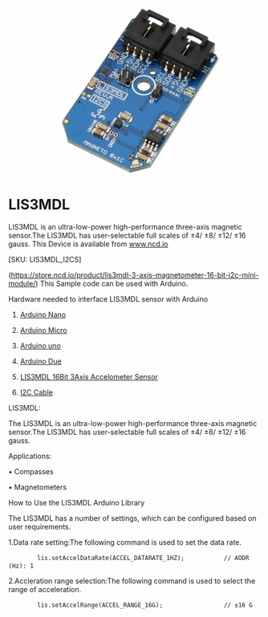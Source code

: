 
[![LIS3MDL](LIS3MDL_I2C.png)](https://store.ncd.io/product/lis3mdl-3-axis-magnetometer-16-bit-i2c-mini-module/)

# LIS3MDL

LIS3MDL is an ultra-low-power high-performance three-axis magnetic sensor.The LIS3MDL has user-selectable full scales of ±4/ ±8/ ±12/ ±16 gauss.
This Device is available from www.ncd.io 

[SKU: LIS3MDL_I2CS]

(https://store.ncd.io/product/lis3mdl-3-axis-magnetometer-16-bit-i2c-mini-module/)
This Sample code can be used with Arduino.

Hardware needed to interface LIS3MDL sensor with Arduino

1. <a href="https://store.ncd.io/product/i2c-shield-for-arduino-nano/">Arduino Nano</a>

2. <a href="https://store.ncd.io/product/i2c-shield-for-arduino-micro-with-i2c-expansion-port/">Arduino Micro</a>

3. <a href="https://store.ncd.io/product/i2c-shield-for-arduino-uno/">Arduino uno</a>

4. <a href="https://store.ncd.io/product/dual-i2c-shield-for-arduino-due-with-modular-communications-interface/">Arduino Due</a>

5. <a href="https://store.ncd.io/product/lis3mdl-3-axis-magnetometer-16-bit-i2c-mini-module/">LIS3MDL 16Bit 3Axis Accelometer Sensor</a>

6. <a href="https://store.ncd.io/product/i%C2%B2c-cable/">I2C Cable</a>

LIS3MDL:

The LIS3MDL is an ultra-low-power high-performance three-axis magnetic sensor.The LIS3MDL has user-selectable full scales of ±4/ ±8/ ±12/ ±16 gauss.

Applications:

• Compasses

• Magnetometers

How to Use the LIS3MDL Arduino Library

The LIS3MDL has a number of settings, which can be configured based on user requirements.
          
1.Data rate setting:The following command is used to set the data rate.

            lis.setAccelDataRate(ACCEL_DATARATE_1HZ);           // AODR (Hz): 1
            
2.Accleration range selection:The following command is used to select the range of acceleration.

            lis.setAccelRange(ACCEL_RANGE_16G);                 // ±16 G
              
